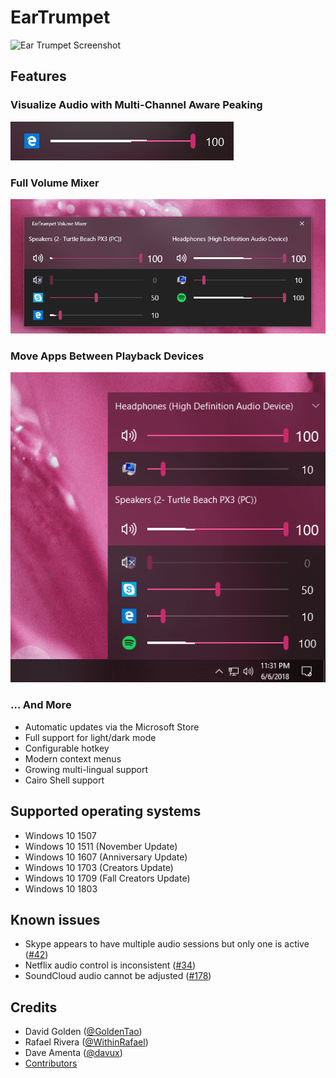 # EarTrumpet

![Ear Trumpet Screenshot](https://raw.githubusercontent.com/File-New-Project/EarTrumpet/feature/2.0/Graphics/hero1.gif)

## Features

### Visualize Audio with Multi-Channel Aware Peaking
![Channels and Peaks](./Graphics/hero2.gif)

### Full Volume Mixer
![Channels and Peaks](./Graphics/hero3.gif)

### Move Apps Between Playback Devices
![Channels and Peaks](./Graphics/hero4.gif)

### ... And More
* Automatic updates via the Microsoft Store
* Full support for light/dark mode
* Configurable hotkey
* Modern context menus
* Growing multi-lingual support
* Cairo Shell support

## Supported operating systems ##
- Windows 10 1507
- Windows 10 1511 (November Update)
- Windows 10 1607 (Anniversary Update)
- Windows 10 1703 (Creators Update)
- Windows 10 1709 (Fall Creators Update)
- Windows 10 1803

## Known issues ##
- Skype appears to have multiple audio sessions but only one is active ([#42](https://github.com/File-New-Project/EarTrumpet/issues/42))
- Netflix audio control is inconsistent ([#34](https://github.com/File-New-Project/EarTrumpet/issues/34))
- SoundCloud audio cannot be adjusted ([#178](https://github.com/File-New-Project/EarTrumpet/issues/178))

## Credits ##
- David Golden ([@GoldenTao](https://www.twitter.com/GoldenTao))
- Rafael Rivera ([@WithinRafael](https://www.twitter.com/WithinRafael))
- Dave Amenta ([@davux](https://www.twitter.com/davux))
- [Contributors](https://github.com/File-New-Project/EarTrumpet/graphs/contributors)